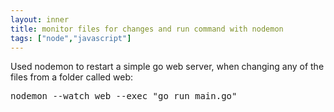 ```yaml
---
layout: inner
title: monitor files for changes and run command with nodemon
tags: ["node","javascript"]
---
```

Used nodemon to restart a simple go web server, when changing any of the files from a folder called web:
<pre>nodemon --watch web --exec "go run main.go"</pre>
